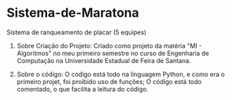 # Sistema-de-Maratona
Sistema de ranqueamento de placar (5 equipes)


1. Sobre Criação do Projeto:
	Criado como projeto da matéria "MI - Algoritmos" no meu primeiro semestre no curso de Engenharia de Computação na Universidade Estadual
	de Feira de Santana.

2. Sobre o código:
	O código está todo na linguagem Python, e como era o primeiro projet, foi proibido uso de funções;
	O código está todo comentado, o que facilita a leitura do código.